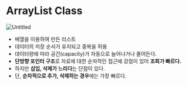 # ArrayList Class

![Untitled](/images/ArrayList%20Class/Untitled.png)

- 배열을 이용하여 만든 리스트
- 데이터의 저장 순서가 유지되고 중복을 허용
- 데이터량에 따라 공간(capacity)가 자동으로 늘어나거나 줄어든다.
- **단방향 포인터 구조**로 자료에 대한 순차적인 접근에 강점이 있어 **조회가 빠르다.**
- 하지만 **삽입, 삭제가 느리다**는 단점이 있다.
- 단, **순차적으로 추가, 삭제하는 경우**에는 가장 빠르다.